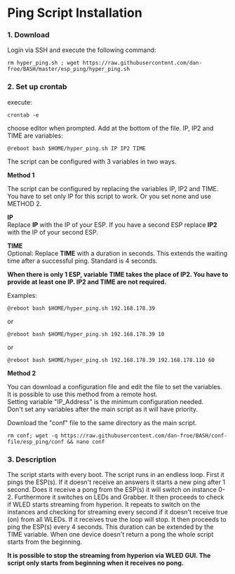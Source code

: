 # Ping Script Installation

### 1. Download
Login via SSH and execute the following command:

```console
rm hyper_ping.sh ; wget https://raw.githubusercontent.com/dan-froe/BASH/master/esp_ping/hyper_ping.sh
```

### 2. Set up crontab
execute: 
```console
crontab -e
```

choose editor when prompted.
Add at the bottom of the file. IP, IP2 and TIME are variables:

```console
@reboot bash $HOME/hyper_ping.sh IP IP2 TIME
```
The script can be configured with 3 variables in two ways.  
  
**Method 1**  
  
The script can be configured by replacing the variables IP, IP2 and TIME. 
You have to set only IP for this script to work. Or you set none and use METHOD 2.  
  
**IP**  
Replace **IP** with the IP of your ESP.
If you have a second ESP replace **IP2** with the IP of your second ESP.  
  
**TIME**  
Optional: Replace **TIME** with a duration in seconds. This extends the waiting time after a successful ping. Standard is 4 seconds. 
  
**When there is only 1 ESP, variable TIME takes the place of IP2.
You have to provide at least one IP. IP2 and TIME are not required.**
  
Examples:

```console
@reboot bash $HOME/hyper_ping.sh 192.168.178.39
```

or

```console
@reboot bash $HOME/hyper_ping.sh 192.168.178.39 10
```

or

```console
@reboot bash $HOME/hyper_ping.sh 192.168.178.39 192.168.178.110 60
```  
  
**Method 2**  
  
You can download a configuration file and edit the file to set the variables.  
It is possible to use this method from a remote host.  
Setting variable "IP_Address" is the minimum configuration needed.  
Don't set any variables after the main script as it will have priority. 
  
Download the "conf" file to the same directory as the main script. 
  
```console
rm conf; wget -q https://raw.githubusercontent.com/dan-froe/BASH/conf-file/esp_ping/conf && nano conf
```  
  
### 3. Description 
The script starts with every boot. The script runs in an endless loop. 
First it pings the ESP(s). If it doesn't receive an answers it starts a new ping after 1 second. 
Does it receive a pong from the ESP(s) it will switch on instance 0-2. Furthermore it switches on LEDs and Grabber. 
It then proceeds to check if WLED starts streaming from hyperion. It repeats to switch on the instances and checking for streaming every second if it doesn't receive true (on) from all WLEDs. 
If it receives true the loop will stop. It then proceeds to ping the ESP(s) every 4 seconds. This duration can be extended by the TIME variable. When one device doesn't return a pong the whole script starts from the beginning.  
   

**It is possible to stop the streaming from hyperion via WLED GUI. The script only starts from beginning when it receives no pong.**
